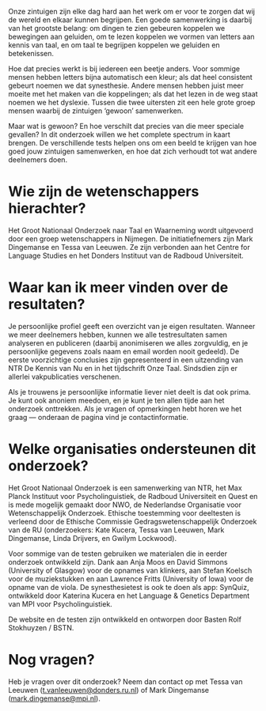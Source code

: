 Onze zintuigen zijn elke dag hard aan het werk om er voor te zorgen dat wij de wereld en elkaar kunnen begrijpen. Een goede samenwerking is daarbij van het grootste belang: om dingen te zien gebeuren koppelen we bewegingen aan geluiden, om te lezen koppelen we vormen van letters aan kennis van taal, en om taal te begrijpen koppelen we geluiden en betekenissen.

Hoe dat precies werkt is bij iedereen een beetje anders. Voor sommige mensen hebben letters bijna automatisch een kleur; als dat heel consistent gebeurt noemen we dat synesthesie. Andere mensen hebben juist meer moeite met het maken van die koppelingen; als dat het lezen in de weg staat noemen we het dyslexie. Tussen die twee uitersten zit een hele grote groep mensen waarbij de zintuigen ‘gewoon’ samenwerken.

Maar wat is gewoon? En hoe verschilt dat precies van die meer speciale gevallen? In dit onderzoek willen we het complete spectrum in kaart brengen. De verschillende tests helpen ons om een beeld te krijgen van hoe goed jouw zintuigen samenwerken, en hoe dat zich verhoudt tot wat andere deelnemers doen.

# Wie zijn de wetenschappers hierachter?

Het Groot Nationaal Onderzoek naar Taal en Waarneming wordt uitgevoerd door een groep wetenschappers in Nijmegen. De initiatiefnemers zijn Mark Dingemanse en Tessa van Leeuwen. Ze zijn verbonden aan het Centre for Language Studies en het Donders Instituut van de Radboud Universiteit.

# Waar kan ik meer vinden over de resultaten?

Je persoonlijke profiel geeft een overzicht van je eigen resultaten. Wanneer we meer deelnemers hebben, kunnen we alle testresultaten samen analyseren en publiceren (daarbij anonimiseren we alles zorgvuldig, en je persoonlijke gegevens zoals naam en email worden nooit gedeeld). De eerste voorzichtige conclusies zijn gepresenteerd in een uitzending van NTR De Kennis van Nu en in het tijdschrift Onze Taal. Sindsdien zijn er allerlei vakpublicaties verschenen.

Als je trouwens je persoonlijke informatie liever niet deelt is dat ook prima. Je kunt ook anoniem meedoen, en je kunt je ten allen tijde aan het onderzoek onttrekken. Als je vragen of opmerkingen hebt horen we het graag — onderaan de pagina vind je contactinformatie.

# Welke organisaties ondersteunen dit onderzoek?

Het Groot Nationaal Onderzoek is een samenwerking van NTR, het Max Planck Instituut voor Psycholinguistiek, de Radboud Universiteit en Quest en is mede mogelijk gemaakt door NWO, de Nederlandse Organisatie voor Wetenschappelijk Onderzoek. Ethische toestemming voor deeltesten is verleend door de Ethische Commissie Gedragswetenschappelijk Onderzoek van de RU (onderzoekers: Kate Kucera, Tessa van Leeuwen, Mark Dingemanse, Linda Drijvers, en Gwilym Lockwood).

Voor sommige van de testen gebruiken we materialen die in eerder onderzoek ontwikkeld zijn. Dank aan Anja Moos en David Simmons (University of Glasgow) voor de opnames van klinkers, aan Stefan Koelsch voor de muziekstukken en aan Lawrence Fritts (University of Iowa) voor de opname van de viola. De synesthesietest is ook te doen als app: SynQuiz, ontwikkeld door Katerina Kucera en het Language & Genetics Department van MPI voor Psycholinguistiek.

De website en de testen zijn ontwikkeld en ontworpen door Basten Rolf Stokhuyzen / BSTN.

# Nog vragen?

Heb je vragen over dit onderzoek? Neem dan contact op met Tessa van Leeuwen (t.vanleeuwen@donders.ru.nl) of Mark Dingemanse (mark.dingemanse@mpi.nl).
